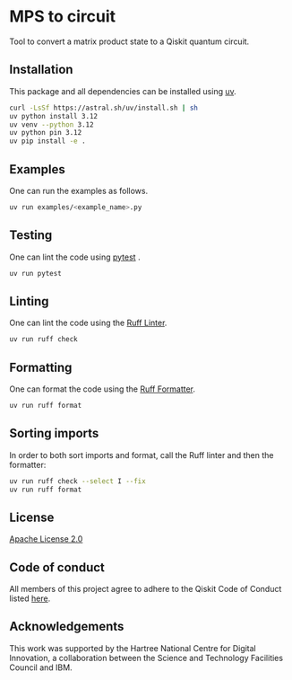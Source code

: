 # MPS to circuit

Tool to convert a matrix product state to a Qiskit quantum circuit.

## Installation

This package and all dependencies can be installed using [uv](https://github.com/astral-sh/uv).

```sh
curl -LsSf https://astral.sh/uv/install.sh | sh
uv python install 3.12
uv venv --python 3.12
uv python pin 3.12
uv pip install -e .
```

## Examples

One can run the examples as follows.

```sh
uv run examples/<example_name>.py
```

## Testing

One can lint the code using [pytest](https://github.com/pytest-dev/pytest) .

```sh
uv run pytest
```

## Linting

One can lint the code using the [Ruff Linter](https://docs.astral.sh/ruff/linter/).

```sh
uv run ruff check
```

## Formatting

One can format the code using the [Ruff Formatter](https://github.com/astral-sh/ruff/formatter/).

```sh
uv run ruff format
```

## Sorting imports

In order to both sort imports and format, call the Ruff linter and then the formatter:

```sh
uv run ruff check --select I --fix
uv run ruff format
```

## License

[Apache License 2.0](LICENSE.txt)

## Code of conduct

All members of this project agree to adhere to the Qiskit Code of Conduct listed
[here](https://github.com/Qiskit/qiskit/blob/master/CODE_OF_CONDUCT.md).

## Acknowledgements

This work was supported by the Hartree National Centre for Digital Innovation, a collaboration
between the Science and Technology Facilities Council and IBM.

